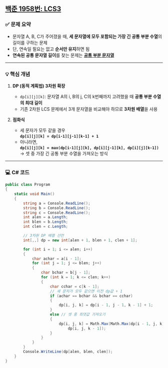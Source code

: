 ## [백준 1958번: LCS3](https://github.com/Syldris/Baekjoon-Study/tree/main/C%23/%EB%B0%B1%EC%A4%80/Gold/1958.%E2%80%85LCS%E2%80%853)

### ✅ 문제 요약
- 문자열 A, B, C가 주어졌을 때, **세 문자열에 모두 포함되는 가장 긴 공통 부분 수열**의 길이를 구하는 문제
- 단, 연속일 필요는 없고 **순서만 유지**하면 됨
- **연속된 공통 문자열 길이**를 찾는 문제는 [**공통 부분 문자열**](https://github.com/Syldris/Baekjoon-Study/blob/main/%EC%A4%91%EC%9A%94%ED%95%9C%20%EB%AC%B8%EC%A0%9C%EB%AA%A8%EC%9D%8C/%5BDP%5D%20%EA%B3%B5%ED%86%B5%20%EB%B6%80%EB%B6%84%20%EB%AC%B8%EC%9E%90%EC%97%B4.md)
---

### 💡 핵심 개념

1. **DP (동적 계획법) 3차원 확장**
   - `dp[i][j][k]`: 문자열 A의 i, B의 j, C의 k번째까지 고려했을 때 **공통 부분 수열의 최대 길이**
   - 기존 2차원 LCS 문제에서 3개 문자열을 비교해야 하므로 **3차원 배열**을 사용

2. **점화식**
   - 세 문자가 모두 같을 경우  
     **`dp[i][j][k] = dp[i-1][j-1][k-1] + 1`**
   - 아니라면,  
     **`dp[i][j][k] = max(dp[i-1][j][k], dp[i][j-1][k], dp[i][j][k-1])`**  
   → 셋 중 가장 긴 공통 부분 수열을 가져오는 방식

---

### 💻 C# 코드

```csharp
public class Program
{
    static void Main()
    {
        string a = Console.ReadLine();
        string b = Console.ReadLine();
        string c = Console.ReadLine();
        int alen = a.Length;
        int blen = b.Length;
        int clen = c.Length;

        // 3차원 DP 배열 선언
        int[,,] dp = new int[alen + 1, blen + 1, clen + 1];

        for (int i = 1; i <= alen; i++)
        {
            char achar = a[i - 1];
            for (int j = 1; j <= blen; j++)
            {
                char bchar = b[j - 1];
                for (int k = 1; k <= clen; k++)
                {
                    char cchar = c[k - 1];
                    // 세 문자가 모두 같으면 이전 dp값 + 1
                    if (achar == bchar && bchar == cchar)
                    {
                        dp[i, j, k] = dp[i - 1, j - 1, k - 1] + 1;
                    }
                    else // 셋 중 최댓값 가져오기
                    {
                        dp[i, j, k] = Math.Max(Math.Max(dp[i - 1, j, k], dp[i, j - 1, k]),
                            dp[i, j, k - 1]);
                    }
                }
            }
        }
        Console.WriteLine(dp[alen, blen, clen]);
    }
}
```
